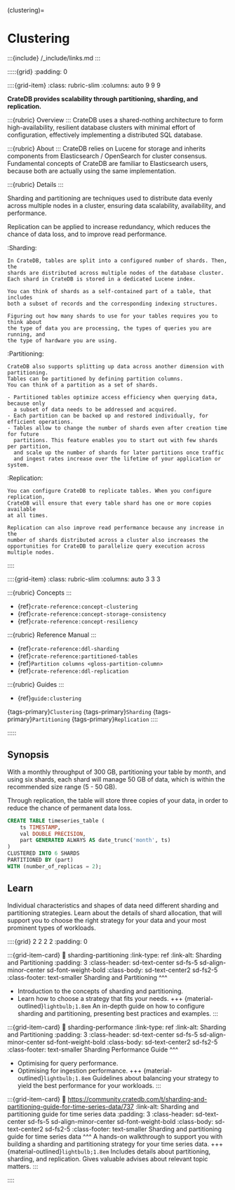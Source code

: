 (clustering)=
# Clustering

:::{include} /_include/links.md
:::


:::::{grid}
:padding: 0

::::{grid-item}
:class: rubric-slim
:columns: auto 9 9 9

**CrateDB provides scalability through partitioning, sharding, and replication.**

:::{rubric} Overview
:::
CrateDB uses a shared-nothing architecture to form high-availability, resilient
database clusters with minimal effort of configuration, effectively implementing
a distributed SQL database.

:::{rubric} About
:::
CrateDB relies on Lucene for storage and inherits components from Elasticsearch /
OpenSearch for cluster consensus. Fundamental concepts of CrateDB are familiar
to Elasticsearch users, because both are actually using the same implementation.

:::{rubric} Details
:::

Sharding and partitioning are techniques used to distribute data evenly across
multiple nodes in a cluster, ensuring data scalability, availability, and
performance.

Replication can be applied to increase redundancy, which reduces the chance of
data loss, and to improve read performance.

:Sharding:

    In CrateDB, tables are split into a configured number of shards. Then, the
    shards are distributed across multiple nodes of the database cluster.
    Each shard in CrateDB is stored in a dedicated Lucene index.

    You can think of shards as a self-contained part of a table, that includes
    both a subset of records and the corresponding indexing structures.

    Figuring out how many shards to use for your tables requires you to think about
    the type of data you are processing, the types of queries you are running, and
    the type of hardware you are using.

:Partitioning:

    CrateDB also supports splitting up data across another dimension with
    partitioning.
    Tables can be partitioned by defining partition columns.
    You can think of a partition as a set of shards.

    - Partitioned tables optimize access efficiency when querying data, because only
      a subset of data needs to be addressed and acquired.
    - Each partition can be backed up and restored individually, for efficient operations.
    - Tables allow to change the number of shards even after creation time for future
      partitions. This feature enables you to start out with few shards per partition,
      and scale up the number of shards for later partitions once traffic
      and ingest rates increase over the lifetime of your application or system.

:Replication:

    You can configure CrateDB to replicate tables. When you configure replication,
    CrateDB will ensure that every table shard has one or more copies available
    at all times.

    Replication can also improve read performance because any increase in the
    number of shards distributed across a cluster also increases the
    opportunities for CrateDB to parallelize query execution across multiple nodes.

::::

::::{grid-item}
:class: rubric-slim
:columns: auto 3 3 3

:::{rubric} Concepts
:::
- {ref}`crate-reference:concept-clustering`
- {ref}`crate-reference:concept-storage-consistency`
- {ref}`crate-reference:concept-resiliency`

:::{rubric} Reference Manual
:::
- {ref}`crate-reference:ddl-sharding`
- {ref}`crate-reference:partitioned-tables`
- {ref}`Partition columns <gloss-partition-column>`
- {ref}`crate-reference:ddl-replication`

:::{rubric} Guides
:::
- {ref}`guide:clustering`

{tags-primary}`Clustering`
{tags-primary}`Sharding`
{tags-primary}`Partitioning`
{tags-primary}`Replication`
::::

:::::


## Synopsis
With a monthly throughput of 300 GB, partitioning your table by month,
and using six shards, each shard will manage 50 GB of data, which is
within the recommended size range (5 - 50 GB).

Through replication, the table will store three copies of your data,
in order to reduce the chance of permanent data loss.
```sql
CREATE TABLE timeseries_table (
    ts TIMESTAMP,
    val DOUBLE PRECISION,
    part GENERATED ALWAYS AS date_trunc('month', ts)
)
CLUSTERED INTO 6 SHARDS
PARTITIONED BY (part)
WITH (number_of_replicas = 2);
```


## Learn
Individual characteristics and shapes of data need different sharding and
partitioning strategies. Learn about the details of shard allocation, that
will support you to choose the right strategy for your data and your most
prominent types of workloads.

::::{grid} 2 2 2 2
:padding: 0

:::{grid-item-card}
:link: sharding-partitioning
:link-type: ref
:link-alt: Sharding and Partitioning
:padding: 3
:class-header: sd-text-center sd-fs-5 sd-align-minor-center sd-font-weight-bold
:class-body: sd-text-center2 sd-fs2-5
:class-footer: text-smaller
Sharding and Partitioning
^^^
- Introduction to the concepts of sharding and partitioning.
- Learn how to choose a strategy that fits your needs.
+++
{material-outlined}`lightbulb;1.8em`
An in-depth guide on how to configure sharding and partitioning,
presenting best practices and examples.
:::

:::{grid-item-card}
:link: sharding-performance
:link-type: ref
:link-alt: Sharding and Partitioning
:padding: 3
:class-header: sd-text-center sd-fs-5 sd-align-minor-center sd-font-weight-bold
:class-body: sd-text-center2 sd-fs2-5
:class-footer: text-smaller
Sharding Performance Guide
^^^
- Optimising for query performance.
- Optimising for ingestion performance.
+++
{material-outlined}`lightbulb;1.8em`
Guidelines about balancing your strategy to yield the best performance for your workloads.
:::

:::{grid-item-card}
:link: https://community.cratedb.com/t/sharding-and-partitioning-guide-for-time-series-data/737
:link-alt: Sharding and partitioning guide for time series data
:padding: 3
:class-header: sd-text-center sd-fs-5 sd-align-minor-center sd-font-weight-bold
:class-body: sd-text-center2 sd-fs2-5
:class-footer: text-smaller
Sharding and partitioning guide for time series data
^^^
A hands-on walkthrough to support you with building a sharding and partitioning
strategy for your time series data.
+++
{material-outlined}`lightbulb;1.8em`
Includes details about partitioning, sharding, and replication. Gives valuable
advises about relevant topic matters.
:::

::::
